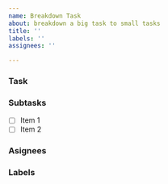 ```yaml
---
name: Breakdown Task
about: breakdown a big task to small tasks
title: ''
labels: ''
assignees: ''

---
```


### Task
<!-- Describe the task -->

### Subtasks
- [ ] Item 1
- [ ] Item 2

### Asignees
<!-- Person 1 -->

### Labels
<!-- What labels apply? -->

